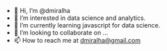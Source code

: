 - 👋 Hi, I’m @dmiralha
- 👀 I’m interested in data science and analytics.
- 🌱 I’m currently learning javascript for data science.
- 💞️ I’m looking to collaborate on ...
- 📫 How to reach me at dmiralha@gmail.com

<!---
dmiralha/dmiralha is a ✨ special ✨ repository because its `README.md` (this file) appears on your GitHub profile.
You can click the Preview link to take a look at your changes.
--->
